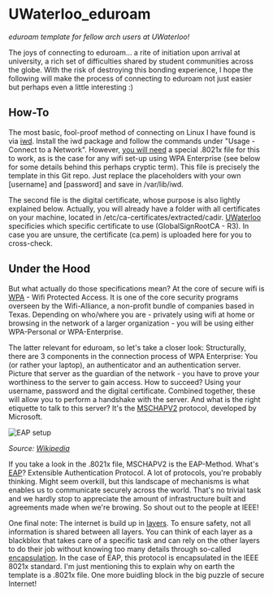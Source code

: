 # UWaterloo_eduroam
_eduroam template for fellow arch users at UWaterloo!_


The joys of connecting to eduroam... a rite of initiation upon arrival at university, a rich set of difficulties shared by student communities across the globe. With the risk of destroying this bonding experience, I hope the following will make the process of connecting to eduroam not just easier but perhaps even a little interesting :)

## How-To
The most basic, fool-proof method of connecting on Linux I have found is via [iwd](https://wiki.archlinux.org/title/Iwd). Install the iwd package and follow the commands under "Usage - Connect to a Network". However, [you will need](https://wiki.archlinux.org/title/Iwd#eduroam) a special .8021x file for this to work, as is the case for any wifi set-up using WPA Enterprise (see below for some details behind this perhaps cryptic term). This file is precisely the template in this Git repo. Just replace the placeholders with your own [username] and [password] and save in /var/lib/iwd.

The second file is the digital certificate, whose purpose is also lightly explained below. Actually, you will already have a folder with all certificates on your machine, located in /etc/ca-certificates/extracted/cadir. [UWaterloo](https://uwaterloo.atlassian.net/wiki/spaces/ISTKB/pages/262012990/Connecting+to+Eduroam+-+General+Overview) specificies which specific certificate to use (GlobalSignRootCA - R3). In case you are unsure, the certificate (ca.pem) is uploaded here for you to cross-check.

## Under the Hood
But what actually do those specifications mean? At the core of secure wifi is [WPA](https://en.wikipedia.org/wiki/Wi-Fi_Protected_Access) - Wifi Protected Access. It is one of the core security programs overseen by the Wifi-Alliance, a non-profit bundle of companies based in Texas. Depending on who/where you are - privately using wifi at home or browsing in the network of a larger organization - you will be using either WPA-Personal or WPA-Enterprise. 

The latter relevant for eduroam, so let's take a closer look: Structurally, there are 3 components in the connection process of WPA Enterprise: You (or rather your laptop), an authenticator and an authentication server. Picture that server as the guardian of the network - you have to prove your worthiness to the server to gain access. How to succeed? Using your username, password and the digital certificate. Combined together, these will allow you to perform a handshake with the server. And what is the right etiquette to talk to this server? It's the [MSCHAPV2](https://docs.microsoft.com/en-us/openspecs/windows_protocols/ms-chap/4740bf05-db7e-4542-998f-5a4478768438) protocol, developed by Microsoft. 

<img title="EAP setup" alt="EAP setup" src="https://upload.wikimedia.org/wikipedia/commons/1/1f/802.1X_wired_protocols.png">

_Source: [Wikipedia](https://en.wikipedia.org/wiki/IEEE_802.1X)_

If you take a look in the .8021x file, MSCHAPV2 is the EAP-Method. What's [EAP](https://en.wikipedia.org/wiki/Extensible_Authentication_Protocol)? Extensible Authentication Protocol. A lot of protocols, you're probably thinking. Might seem overkill, but this landscape of mechanisms is what enables us to communicate securely across the world. That's no trivial task and we hardly stop to appreciate the amount of infrastructure built and agreements made when we're browing. So shout out to the people at IEEE! 

One final note: The internet is build up in [layers](https://en.wikipedia.org/wiki/Internet_layer). To ensure safety, not all information is shared between all layers. You can think of each layer as a blackblox that takes care of a specific task and can rely on the other layers to do their job without knowing too many details through so-called [encapsulation](https://en.wikipedia.org/wiki/Encapsulation_(networking)). In the case of EAP, this protocol is encapsulated in the IEEE 8021x standard. I'm just mentioning this to explain why on earth the template is a .8021x file. One more buidling block in the big puzzle of secure Internet!
